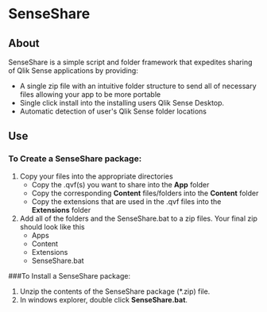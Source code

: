 # SenseShare

## About
SenseShare is a simple script and folder framework that expedites sharing of Qlik Sense applications by providing:
* A single zip file with an intuitive folder structure to send all of necessary files allowing your app to be more portable
* Single click install into the installing users Qlik Sense Desktop.
* Automatic detection of user's Qlik Sense folder locations

## Use
### To Create a SenseShare package:
1. Copy your files into the appropriate directories
    * Copy the .qvf(s) you want to share into the **App** folder
    * Copy the corresponding **Content** files/folders into the **Content** folder
    * Copy the extensions that are used in the .qvf files into the **Extensions** folder
2. Add all of the folders and the SenseShare.bat to a zip files.  Your final zip should look like this
    * Apps
    * Content
    * Extensions
    * SenseShare.bat


###To Install a SenseShare package:
1. Unzip the contents of the SenseShare package (*.zip) file.
2. In windows explorer, double click **SenseShare.bat**.
